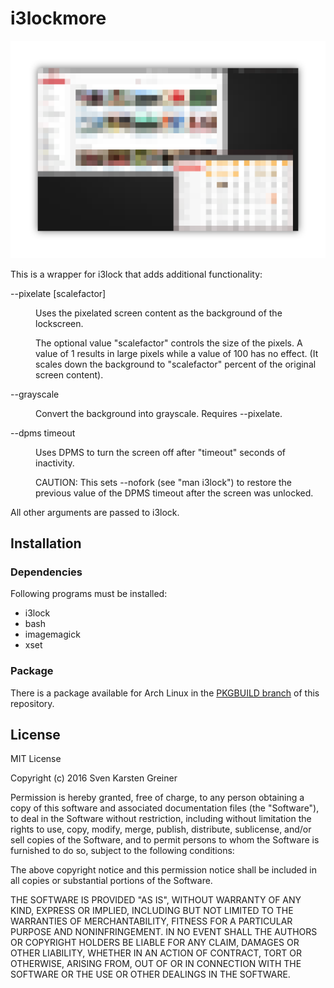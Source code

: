 # i3lockmore

<div align="center"><img src="https://raw.githubusercontent.com/SammysHP/i3lockmore/readme-assets/i3lockmore.png" /></div>

This is a wrapper for i3lock that adds additional functionality:

<dl>
    <dt>--pixelate [scalefactor]</dt>
    <dd>
        <p>Uses the pixelated screen content as the background of the lockscreen.</p>
        <p>The optional value "scalefactor" controls the size of the pixels. A value
        of 1 results in large pixels while a value of 100 has no effect.
        (It scales down the background to "scalefactor" percent of the original
        screen content).</p>
    </dd>
    <dt>--grayscale</dt>
    <dd>
        <p>Convert the background into grayscale. Requires --pixelate.</p>
    </dd>
    <dt>--dpms timeout</dt>
    <dd>
        <p>Uses DPMS to turn the screen off after "timeout" seconds of inactivity.</p>
        <p>CAUTION: This sets --nofork (see "man i3lock") to restore the previous
        value of the DPMS timeout after the screen was unlocked.</p>
    </dd>
</dl>

All other arguments are passed to i3lock.


## Installation

### Dependencies

Following programs must be installed:

- i3lock
- bash
- imagemagick
- xset

### Package

There is a package available for Arch Linux in the [PKGBUILD branch](https://github.com/SammysHP/i3lockmore/tree/PKGBUILD) of this repository.


## License

MIT License

Copyright (c) 2016 Sven Karsten Greiner

Permission is hereby granted, free of charge, to any person obtaining a copy
of this software and associated documentation files (the "Software"), to deal
in the Software without restriction, including without limitation the rights
to use, copy, modify, merge, publish, distribute, sublicense, and/or sell
copies of the Software, and to permit persons to whom the Software is
furnished to do so, subject to the following conditions:

The above copyright notice and this permission notice shall be included in all
copies or substantial portions of the Software.

THE SOFTWARE IS PROVIDED "AS IS", WITHOUT WARRANTY OF ANY KIND, EXPRESS OR
IMPLIED, INCLUDING BUT NOT LIMITED TO THE WARRANTIES OF MERCHANTABILITY,
FITNESS FOR A PARTICULAR PURPOSE AND NONINFRINGEMENT. IN NO EVENT SHALL THE
AUTHORS OR COPYRIGHT HOLDERS BE LIABLE FOR ANY CLAIM, DAMAGES OR OTHER
LIABILITY, WHETHER IN AN ACTION OF CONTRACT, TORT OR OTHERWISE, ARISING FROM,
OUT OF OR IN CONNECTION WITH THE SOFTWARE OR THE USE OR OTHER DEALINGS IN THE
SOFTWARE.

